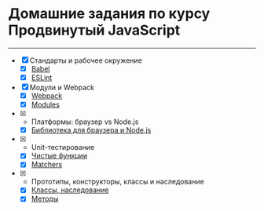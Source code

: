 # Домашние задания по курсу Продвинутый JavaScript
___

- [x] Стандарты и рабочее окружение
  - [x] [Babel](https://github.com/blackseliger/ajshw-workspace)
  - [x] [ESLint](https://github.com/blackseliger/ajshw-eslint)  
- [x] Модули и Webpack
  - [x] [Webpack](https://github.com/blackseliger/ajshw-webpack)
  - [x] [Modules](https://github.com/blackseliger/ajshw-modules)
- [x] -  Платформы: браузер vs Node.js
  - [x] [Библиотека для браузера и Node.js](https://github.com/blackseliger/ajs)

- [x] - Unit-тестирование
  - [x] [Чистые функции](https://github.com/blackseliger/ajshw-cleanFunctions)
  - [x] [Matchers](https://github.com/blackseliger/ajshw-matchers) 
- [x] - Прототипы, конструкторы, классы и наследование
  - [x] [Классы, наследование](https://github.com/blackseliger/ajshw-classes)
  - [x] [Методы](https://github.com/blackseliger/ajshw-methods)  
